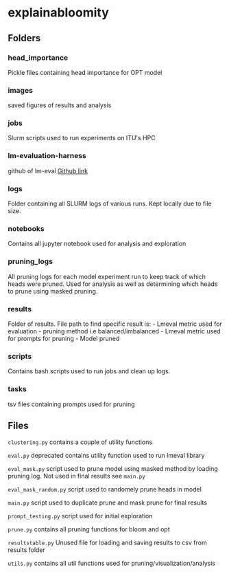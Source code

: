 # explainabloomity


## Folders

### head_importance

Pickle files containing head importance for OPT model

### images

saved figures of results and analysis

### jobs

Slurm scripts used to run experiments on ITU's HPC

### lm-evaluation-harness

github of lm-eval [Github link](https://github.com/EleutherAI/lm-evaluation-harness/tree/master)

### logs

Folder containing all SLURM logs of various runs. Kept locally due to file size.

### notebooks

Contains all jupyter notebook used for analysis and exploration

### pruning_logs

All pruning logs for each model experiment run to keep track of which heads were pruned. Used for analysis as well as determining which heads to prune using masked pruning.

### results

Folder of results. File path to find specific result is:
    - Lmeval metric used for evaluation
    - pruning method i.e balanced/imbalanced
    - Lmeval metric used for prompts for pruning
    - Model pruned

### scripts

Contains bash scripts used to run jobs and clean up logs.

### tasks

tsv files containing prompts used for pruning

## Files

`clustering.py` contains a couple of utility functions

`eval.py` deprecated contains utility function used to run lmeval library

`eval_mask.py` script used to prune model using masked method by loading pruning log. Not used in final results see `main.py`

`eval_mask_random.py` script used to randomely prune heads in model

`main.py` script used to duplicate prune and mask prune for final results

`prompt_testing.py` script used for initial exploration

`prune.py` contains all pruning functions for bloom and opt

`resultstable.py` Unused file for loading and saving results to csv from results folder

`utils.py` contains all util functions used for pruning/visualization/analysis

